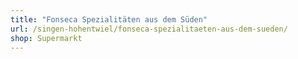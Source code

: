 ```yaml
---
title: "Fonseca Spezialitäten aus dem Süden"
url: /singen-hohentwiel/fonseca-spezialitaeten-aus-dem-sueden/
shop: Supermarkt
---
```

